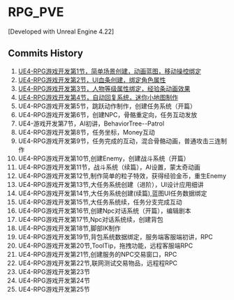 # RPG_PVE

[Developed with Unreal Engine 4.22]

## Commits History

1. [UE4-RPG游戏开发第1节，简单场景创建，动画蓝图，移动操控绑定](https://github.com/unreal-engine-channel/RPG-PVE/commit/8dd9bf24c6675fe4651b8d7a291b1abb62ef5a9a)
2. [UE4-RPG游戏开发第2节，UI血条创建，绑定角色属性](https://github.com/unreal-engine-channel/RPG-PVE/commit/df274945e8fb5b03b823127571c959384f49cede)
3. [UE4-RPG游戏开发第3节，人物等级属性绑定，经验条动画效果](https://github.com/unreal-engine-channel/RPG-PVE/commit/80e93dd5e4b163ae3bbfe32bab313a527077e9a9)
4. [UE4-RPG游戏开发第4节，自动回复系统，迷你小地图制作](https://github.com/unreal-engine-channel/RPG-PVE/commit/9f52ef4b5fa1641cf7f14e7b73dea74fd97f74db)
5. UE4-RPG游戏开发第5节，跳跃动作制作，创建任务系统（开篇）
6. UE4-RPG游戏开发第6节，创建NPC，骨骼重定向，任务互动发放
7. UE4-游戏开发第7节，AI初讲，BehaviorTree--Patrol
8. UE4-RPG游戏开发第8节，任务坐标，Money互动
9. UE4-RPG游戏开发第9节，任务完成的互动，混合骨骼动画，普通攻击三连制作
10. UE4-RPG游戏开发第10节,创建Enemy，创建战斗系统（开篇）
11. UE4-RPG游戏开发第11节，战斗系统（续篇），AI设置，蒙太奇动画
12. UE4-RPG游戏开发第12节,制作简单的粒子特效，获得经验金币，重生Enemy
13. UE4-RPG游戏开发第13节,大任务系统创建（进阶），UI设计应用细讲
14. UE4-RPG游戏开发第14节,大任务系统创建(续篇),蓝图UI任务数据绑定
15. UE4-RPG游戏开发第15节,大任务系统续，任务分支完成互动
16. UE4-RPG游戏开发第16节,创建Npc对话系统（开篇），编辑剧本
17. UE4-RPG游戏开发第17节,Npc对话系统续，创建背包
18. UE4-RPG游戏开发第18节,脚部IK制作
19. UE4-RPG游戏开发第19节,背包系统数据绑定，服务端客服端初讲，RPC
20. UE4-RPG游戏开发第20节,ToolTip，拖拽功能，远程客服端RPC
21. UE4-RPG游戏开发第21节,创建服务的NPC交易窗口，RPC
22. UE4-RPG游戏开发第22节,联网测试交易物品，远程程RPC
23. UE4-RPG游戏开发第23节
24. UE4-RPG游戏开发第24节
25. UE4-RPG游戏开发第25节